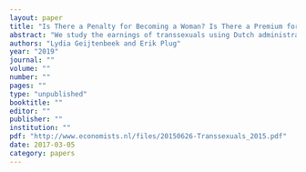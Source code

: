 ```yaml
---
layout: paper
title: "Is There a Penalty for Becoming a Woman? Is There a Premium for Becoming a Man? Evidence from a Sample of Transsexual Workers"
abstract: "We study the earnings of transsexuals using Dutch administrative labor force data. First, we compare transsexuals to other women and men, and find that transsexuals earn more than women and less than men. Second, we compare transsexuals before and after transition using worker fixed effects models, and find a fall in earnings for men who become women and a smaller rise (if any) in earnings for women who become men. These earnings patterns, which hold for annual as well as hourly earnings, are consistent with a labor market model in which workers are discriminated for being female and transsexual."
authors: "Lydia Geijtenbeek and Erik Plug"
year: "2019"
journal: ""
volume: ""
number: ""
pages: ""
type: "unpublished"
booktitle: ""
editor: ""
publisher: ""
institution: ""
pdf: "http://www.economists.nl/files/20150626-Transsexuals_2015.pdf"
date: 2017-03-05
category: papers
---
```

